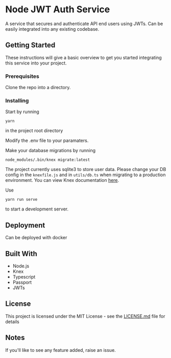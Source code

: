 # Node JWT Auth Service

A service that secures and authenticate API end users using JWTs. Can be easily integrated into any existing codebase.

## Getting Started

These instructions will give a basic overview to get you started integrating this service into your project.

### Prerequisites

Clone the repo into a directory.


### Installing

Start by running

```
yarn
```

in the project root directory

Modify the .env file to your paramaters.

Make your database migrations by running

```
node_modules/.bin/knex migrate:latest
```

The project currently uses sqlite3 to store user data. Please change your DB config in the `knexfile.js` and in `utils/db.ts` 
when migrating to a production environment. You can view Knex documentation [here](https://knexjs.org/).

Use 

```
yarn run serve
```

to start a development server.


## Deployment

Can be deployed with docker

## Built With

* Node.js
* Knex
* Typescript
* Passport
* JWTs


## License

This project is licensed under the MIT License - see the [LICENSE.md](https://opensource.org/licenses/MIT) file for details

## Notes

If you'll like to see any feature added, raise an issue.

